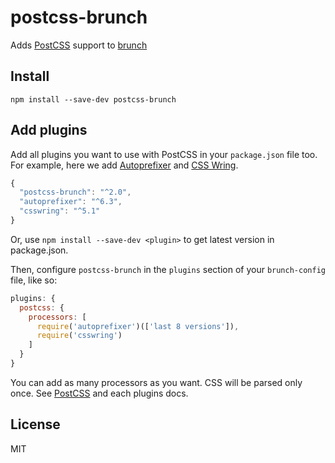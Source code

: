 postcss-brunch
==============

Adds [PostCSS](https://github.com/ai/postcss) support to [brunch](https://github.com/brunch/brunch)


## Install

	npm install --save-dev postcss-brunch

## Add plugins

Add all plugins you want to use with PostCSS in your `package.json` file too. For example, here we add [Autoprefixer](https://github.com/ai/autoprefixer) and [CSS Wring](https://github.com/hail2u/node-csswring).

```javascript
{
  "postcss-brunch": "^2.0",
  "autoprefixer": "^6.3",
  "csswring": "^5.1"
}
```

Or, use `npm install --save-dev <plugin>` to get latest version in package.json.

Then, configure `postcss-brunch` in the `plugins` section of your `brunch-config` file, like so:

```javascript
plugins: {
  postcss: {
    processors: [
      require('autoprefixer')(['last 8 versions']),
      require('csswring')
    ]
  }
}
```

You can add as many processors as you want. CSS will be parsed only once. See [PostCSS](https://github.com/ai/postcss) and each plugins docs.

## License

MIT
